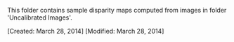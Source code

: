 This folder contains sample disparity maps computed from images in folder 'Uncalibrated Images'. 


[Created: March 28, 2014]
[Modified: March 28, 2014]
